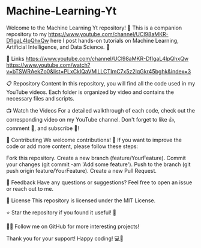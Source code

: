 # Machine-Learning-Yt

Welcome to the Machine Learning Yt repository! 🌟 This is a companion repository to my https://www.youtube.com/channel/UCl98aMKR-DfIgaL4IpQhxQw here I post hands-on tutorials on Machine Learning, Artificial Intelligence, and Data Science. 🚀

🔗 Links
https://www.youtube.com/channel/UCl98aMKR-DfIgaL4IpQhxQw
https://www.youtube.com/watch?v=bTSWRAekZo0&list=PLxCkIQaVMlLLCTImC7x5z2lqGkr45bghk&index=3

📋 Repository Content
In this repository, you will find all the code used in my YouTube videos. Each folder is organized by video and contains the necessary files and scripts.

📺 Watch the Videos
For a detailed walkthrough of each code, check out the corresponding video on my YouTube channel. Don't forget to like 👍, comment 💬, and subscribe 🔔!

🤝 Contributing
We welcome contributions! 🎉 If you want to improve the code or add more content, please follow these steps:

Fork this repository.
Create a new branch (feature/YourFeature).
Commit your changes (git commit -am 'Add some feature').
Push to the branch (git push origin feature/YourFeature).
Create a new Pull Request.

💬 Feedback
Have any questions or suggestions? Feel free to open an issue or reach out to me.

📜 License
This repository is licensed under the MIT License.

⭐️ Star the repository if you found it useful! 🧠

👨‍💻 Follow me on GitHub for more interesting projects!

Thank you for your support! Happy coding! 💻🤖
